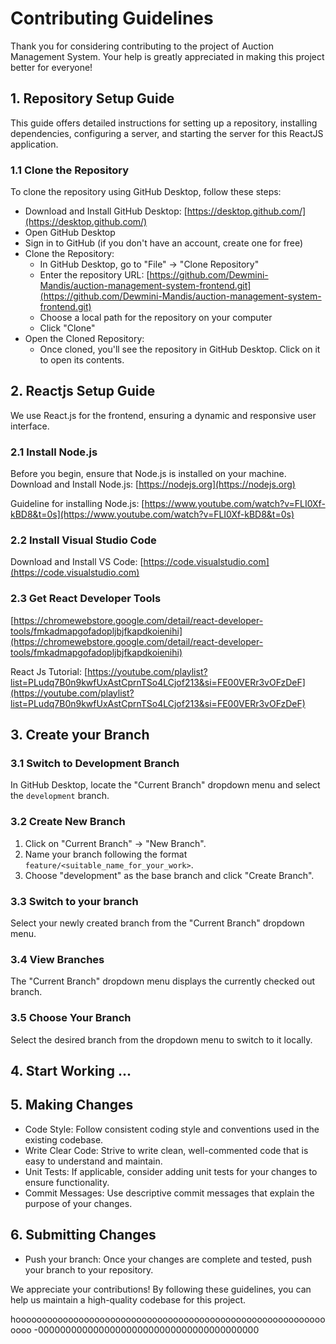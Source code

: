# **Contributing Guidelines**

Thank you for considering contributing to the project of Auction Management System. Your help is greatly appreciated in making this project better for everyone!

## **1. Repository Setup Guide**

This guide offers detailed instructions for setting up a repository, installing dependencies, configuring a server, and starting the server for this ReactJS application.

### **1.1 Clone the Repository**

To clone the repository using GitHub Desktop, follow these steps:

* Download and Install GitHub Desktop: [https://desktop.github.com/](https://desktop.github.com/)
* Open GitHub Desktop
* Sign in to GitHub (if you don't have an account, create one for free)
* Clone the Repository:
    * In GitHub Desktop, go to "File" -> "Clone Repository"
    * Enter the repository URL: [https://github.com/Dewmini-Mandis/auction-management-system-frontend.git](https://github.com/Dewmini-Mandis/auction-management-system-frontend.git)
    * Choose a local path for the repository on your computer
    * Click "Clone"
* Open the Cloned Repository:
    * Once cloned, you'll see the repository in GitHub Desktop. Click on it to open its contents.


## **2. Reactjs Setup Guide**

We use React.js for the frontend, ensuring a dynamic and responsive user interface.

### **2.1 Install Node.js**

Before you begin, ensure that Node.js is installed on your machine. 
Download and Install Node.js: [https://nodejs.org](https://nodejs.org)

Guideline for installing Node.js: [https://www.youtube.com/watch?v=FLI0Xf-kBD8&t=0s](https://www.youtube.com/watch?v=FLI0Xf-kBD8&t=0s)

### **2.2 Install Visual Studio Code**

Download and Install VS Code: [https://code.visualstudio.com](https://code.visualstudio.com)

### **2.3 Get React Developer Tools**

[https://chromewebstore.google.com/detail/react-developer-tools/fmkadmapgofadopljbjfkapdkoienihi](https://chromewebstore.google.com/detail/react-developer-tools/fmkadmapgofadopljbjfkapdkoienihi)

React Js Tutorial: [https://youtube.com/playlist?list=PLudq7B0n9kwfUxAstCprnTSo4LCjof213&si=FE00VERr3vOFzDeF](https://youtube.com/playlist?list=PLudq7B0n9kwfUxAstCprnTSo4LCjof213&si=FE00VERr3vOFzDeF)

## **3. Create your Branch**

### **3.1 Switch to Development Branch**

In GitHub Desktop, locate the "Current Branch" dropdown menu and select the `development` branch.

### **3.2 Create New Branch**

1. Click on "Current Branch" -> "New Branch".
2. Name your branch following the format `feature/<suitable_name_for_your_work>`.
3. Choose "development" as the base branch and click "Create Branch".

### **3.3 Switch to your branch**

Select your newly created branch from the "Current Branch" dropdown menu.

### **3.4 View Branches**

The "Current Branch" dropdown menu displays the currently checked out branch.

### **3.5 Choose Your Branch**

Select the desired branch from the dropdown menu to switch to it locally.

## **4. Start Working ...**

## **5. Making Changes**

* Code Style: Follow consistent coding style and conventions used in the existing codebase.
* Write Clear Code: Strive to write clean, well-commented code that is easy to understand and maintain.
* Unit Tests: If applicable, consider adding unit tests for your changes to ensure functionality.
* Commit Messages: Use descriptive commit messages that explain the purpose of your changes.

## **6. Submitting Changes**

* Push your branch: Once your changes are complete and tested, push your branch to your repository.


We appreciate your contributions! By following these guidelines, you can help us maintain a high-quality codebase for this project.

 hooooooooooooooooooooooooooooooooooooooooooooooooooooooooooooooo -0000000000000000000000000000000000000000